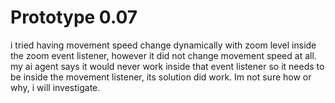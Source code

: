
# Prototype 0.07
i tried having movement speed change dynamically with zoom level inside the zoom event listener, however it did not change movement speed at all. my ai agent says it would never work inside that event listener so it needs to be inside the movement listener, its solution did work. Im not sure how or why, i will investigate.
